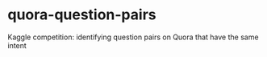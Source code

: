 # quora-question-pairs
Kaggle competition: identifying question pairs on Quora that have the same intent
